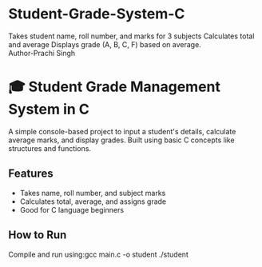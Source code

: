 # Student-Grade-System-C
Takes student name, roll number, and marks for 3 subjects  Calculates total and average  Displays grade (A, B, C, F) based on average.
<br>
Author-Prachi Singh
<br>
# 🎓 Student Grade Management System in C

A simple console-based project to input a student's details, calculate average marks, and display grades. Built using basic C concepts like structures and functions.

## Features
- Takes name, roll number, and subject marks
- Calculates total, average, and assigns grade
- Good for C language beginners

## How to Run
Compile and run using:gcc main.c -o student
./student
